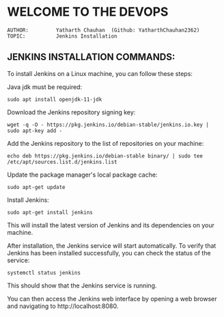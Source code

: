 # **WELCOME TO THE DEVOPS**

    AUTHOR:         Yatharth Chauhan  (Github: YatharthChauhan2362)
    TOPIC:          Jenkins Installation

## JENKINS INSTALLATION COMMANDS:

To install Jenkins on a Linux machine, you can follow these steps:

Java jdk must be required:

    sudo apt install openjdk-11-jdk

Download the Jenkins repository signing key:

    wget -q -O - https://pkg.jenkins.io/debian-stable/jenkins.io.key | sudo apt-key add -

Add the Jenkins repository to the list of repositories on your machine:

    echo deb https://pkg.jenkins.io/debian-stable binary/ | sudo tee /etc/apt/sources.list.d/jenkins.list

Update the package manager's local package cache:

    sudo apt-get update

Install Jenkins:

    sudo apt-get install jenkins

This will install the latest version of Jenkins and its dependencies on your machine.

After installation, the Jenkins service will start automatically. To verify that Jenkins has been installed successfully, you can check the status of the service:

    systemctl status jenkins

This should show that the Jenkins service is running.

You can then access the Jenkins web interface by opening a web browser and navigating to
http://localhost:8080.
